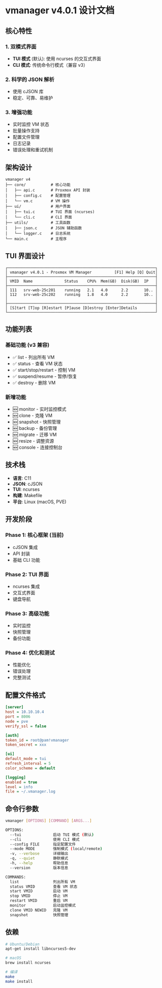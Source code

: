 # vmanager v4.0.1 设计文档

## 核心特性

### 1. 双模式界面
- **TUI 模式** (默认): 使用 ncurses 的交互式界面
- **CLI 模式**: 传统命令行模式（兼容 v3）

### 2. 科学的 JSON 解析
- 使用 cJSON 库
- 稳定、可靠、易维护

### 3. 增强功能
- 实时监控 VM 状态
- 批量操作支持
- 配置文件管理
- 日志记录
- 错误处理和重试机制

## 架构设计

```
vmanager v4
├── core/           # 核心功能
│   ├── api.c       # Proxmox API 封装
│   ├── config.c    # 配置管理
│   └── vm.c        # VM 操作
├── ui/             # 用户界面
│   ├── tui.c       # TUI 界面 (ncurses)
│   └── cli.c       # CLI 界面
├── utils/          # 工具函数
│   ├── json.c      # JSON 辅助函数
│   └── logger.c    # 日志系统
└── main.c          # 主程序
```

## TUI 界面设计

```
┌─────────────────────────────────────────────────────────────────┐
│ vmanager v4.0.1 - Proxmox VM Manager          [F1] Help [Q] Quit│
├─────────────────────────────────────────────────────────────────┤
│ VMID  Name              Status    CPU%  Mem(GB)  Disk(GB)  IP   │
├─────────────────────────────────────────────────────────────────┤
│ 111   srv-web-25c201    running   2.1   4.0      2.2       10.. │
│ 112   srv-web-25c202    running   1.8   4.0      2.2       10.. │
│                                                                 │
├─────────────────────────────────────────────────────────────────┤
│ [S]tart [T]op [R]estart [P]ause [D]estroy [Enter]Details        │
└─────────────────────────────────────────────────────────────────┘
```

## 功能列表

### 基础功能 (v3 兼容)
- ✅ list - 列出所有 VM
- ✅ status - 查看 VM 状态
- ✅ start/stop/restart - 控制 VM
- ✅ suspend/resume - 暂停/恢复
- ✅ destroy - 删除 VM

### 新增功能
- 🆕 monitor - 实时监控模式
- 🆕 clone - 克隆 VM
- 🆕 snapshot - 快照管理
- 🆕 backup - 备份管理
- 🆕 migrate - 迁移 VM
- 🆕 resize - 调整资源
- 🆕 console - 连接控制台

## 技术栈

- **语言**: C11
- **JSON**: cJSON
- **TUI**: ncurses
- **构建**: Makefile
- **平台**: Linux (macOS, PVE)

## 开发阶段

### Phase 1: 核心框架 (当前)
- cJSON 集成
- API 封装
- 基础 CLI 功能

### Phase 2: TUI 界面
- ncurses 集成
- 交互式界面
- 键盘导航

### Phase 3: 高级功能
- 实时监控
- 快照管理
- 备份功能

### Phase 4: 优化和测试
- 性能优化
- 错误处理
- 完整测试

## 配置文件格式

```ini
[server]
host = 10.10.10.4
port = 8006
node = pve
verify_ssl = false

[auth]
token_id = root@pam!vmanager
token_secret = xxx

[ui]
default_mode = tui
refresh_interval = 5
color_scheme = default

[logging]
enabled = true
level = info
file = ~/.vmanager.log
```

## 命令行参数

```bash
vmanager [OPTIONS] [COMMAND] [ARGS...]

OPTIONS:
  --tui              启动 TUI 模式 (默认)
  --cli              使用 CLI 模式
  --config FILE      指定配置文件
  --mode MODE        强制模式 (local/remote)
  -v, --verbose      详细输出
  -q, --quiet        静默模式
  -h, --help         帮助信息
  --version          版本信息

COMMANDS:
  list               列出所有 VM
  status VMID        查看 VM 状态
  start VMID         启动 VM
  stop VMID          停止 VM
  restart VMID       重启 VM
  monitor            启动监控模式
  clone VMID NEWID   克隆 VM
  snapshot           快照管理
```

## 依赖

```bash
# Ubuntu/Debian
apt-get install libncurses5-dev

# macOS
brew install ncurses

# 编译
make
make install
```
